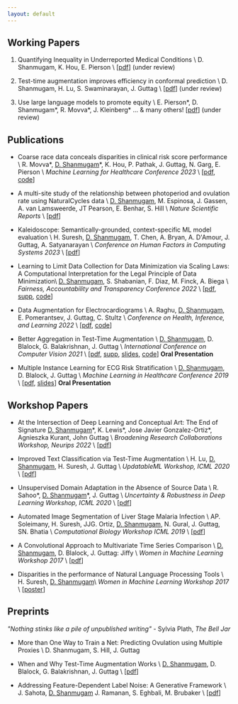 ```yaml
---
layout: default
---
```


## Working Papers

1. Quantifying Inequality in Underreported Medical Conditions \\
D. Shanmugam, K. Hou, E. Pierson \\
[[pdf](https://arxiv.org/abs/2110.04133)] (under review)

2. Test-time augmentation improves efficiency in conformal prediction \\
D. Shanmugam, H. Lu, S. Swaminarayan, J. Guttag \\
[[pdf](pdfs/tta_icml_2024.pdf)] (under review)

3. Use large language models to promote equity \\
E. Pierson\*, D. Shanmugam\*, R. Movva\*, J. Kleinberg\* ... & many others!
[[pdf](https://arxiv.org/abs/2312.14804)] (under review)

## Publications

- Coarse race data conceals disparities in clinical risk score performance \\
R. Movva\*, <u>D. Shanmugam</u>\*, K. Hou, P. Pathak, J. Guttag, N. Garg, E. Pierson \\
*Machine Learning for Healthcare Conference 2023* \\
[[pdf](https://arxiv.org/abs/2304.09270), [code](https://github.com/rmovva/granular-race-disparities_mlhc23)]

- A multi-site study of the relationship between photoperiod and ovulation rate using NaturalCycles data \\
<u>D. Shanmugam</u>, M. Espinosa, J. Gassen, A. van Lamsweerde, JT Pearson, E. Benhar, S. Hill \\
*Nature Scientific Reports* \\
[[pdf](https://www.nature.com/articles/s41598-023-34940-z)]

- Kaleidoscope: Semantically-grounded, context-specific ML model evaluation \\
H. Suresh, <u>D. Shanmugam</u>, T. Chen, A. Bryan, A. D'Amour, J. Guttag, A. Satyanarayan \\
*Conference on Human Factors in Computing Systems 2023* \\
[[pdf](https://doi.org/10.1145/3544548.3581482)]

- Learning to Limit Data Collection for Data Minimization via Scaling Laws: A Computational Interpretation for the Legal Principle  of Data Minimization\\
<u>D. Shanmugam</u>, S. Shabanian, F. Diaz, M. Finck, A. Biega \\
*Fairness, Accountability and Transparency Conference 2022* \\
[[pdf](pdfs/facct_2022_lldc.pdf), [supp](pdfs/facct_2022_lldc_supp.pdf), [code](https://github.com/divyashan/learning_to_limit)]

- Data Augmentation for Electrocardiograms  \\
A. Raghu, <u>D. Shanmugam</u>, E. Pomerantsev, J. Guttag, C. Stultz \\
*Conference on Health, Inference, and Learning 2022* \\
[[pdf](https://arxiv.org/abs/2204.04360), [code](https://github.com/aniruddhraghu/ecg_aug)]

- Better Aggregation in Test-Time Augmentation \\
<u>D. Shanmugam</u>, D. Blalock, G. Balakrishnan, J. Guttag \\
*International Conference on Computer Vision 2021* \\
[[pdf](pdfs/tta_iccv_2021.pdf), [supp](pdfs/2021_ICCV_TTA_supplement.pdf), [slides](pdfs/tta_iccv_slides.pdf), [code](https://github.com/divyashan/test-time-augmentation)] **Oral Presentation**

- Multiple Instance Learning for ECG Risk Stratification \\
<u>D. Shanmugam</u>, D. Blalock, J. Guttag \\
*Machine Learning in Healthcare Conference 2019* \\
[[pdf](pdfs/ecg_mlhc_2019.pdf), [slides](pdfs/ecg_mlhc_slides.pdf)] **Oral Presentation**


## Workshop Papers

- At the Intersection of Deep Learning and Conceptual Art: The End of Signature
<u>D. Shanmugam</u>\*, K. Lewis\*, Jose Javier Gonzalez-Ortiz\*, Agnieszka Kurant, John Guttag \\
*Broadening Research Collaborations Workshop, Neurips 2022* \\
[[pdf](https://arxiv.org/abs/2207.04312)]


- Improved Text Classification via Test-Time Augmentation \\
H. Lu, <u>D. Shanmugam</u>, H. Suresh, J. Guttag \\
*UpdatableML Workshop, ICML 2020* \\
[[pdf](https://arxiv.org/abs/2206.13607)]

- Unsupervised Domain Adaptation in the Absence of Source Data \\
R. Sahoo\*, <u>D. Shanmugam</u>*, J. Guttag \\
*Uncertainty & Robustness in Deep Learning Workshop, ICML 2020* \\
[[pdf](pdfs/udl_icml_2020.pdf)]

- Automated Image Segmentation of Liver Stage Malaria Infection \\
AP. Soleimany, H. Suresh, JJG. Ortiz, <u>D. Shanmugam</u>, N. Gural, J. Guttag, SN. Bhatia \\
*Computational Biology Workshop ICML 2019* \\
[[pdf](pdfs/icml_workshop_2019.pdf)]

- A Convolutional Approach to Multivariate Time Series Comparison \\
<u>D. Shanmugam</u>, D. Blalock, J. Guttag: Jiffy \\
*Women in Machine Learning Workshop 2017* \\
[[pdf](pdfs/jiffy.pdf)]

- Disparities in the performance of Natural Language Processing Tools \\
H. Suresh, <u>D. Shanmugam</u>\\
*Women in Machine Learning Workshop 2017* \\
[[poster](pdfs/wimlposter_2017.pdf)]

## Preprints 

_"Nothing stinks like a pile of unpublished writing"_ - Sylvia Plath, _The Bell Jar_

- More than One Way to Train a Net: Predicting Ovulation using Multiple Proxies \\
D. Shanmugam, S. Hill, J. Guttag


- When and Why Test-Time Augmentation Works \\
<u>D. Shanmugam</u>, D. Blalock, G. Balakrishnan, J. Guttag \\
[[pdf](pdfs/when_and_why.pdf)] 


- Addressing Feature-Dependent Label Noise: A Generative Framework \\
J. Sahota, <u>D. Shanmugam</u> J. Ramanan, S. Eghbali, M. Brubaker \\
[[pdf](pdfs/KDD_2019_label_noise_correction.pdf)]